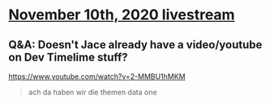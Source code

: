 # [November 10th, 2020 livestream](../2020-11-10.md)
## Q&A: Doesn't Jace already have a video/youtube on Dev Timelime stuff?
https://www.youtube.com/watch?v=2-MMBU1hMKM
> ach da haben wir die themen data one
> 
